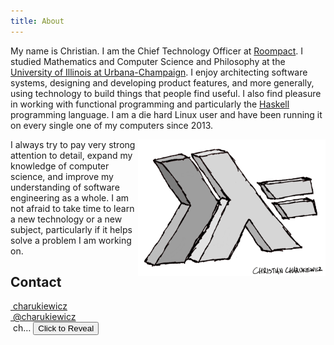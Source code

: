 ```yaml
---
title: About
---
```


<div class="content-body">

My name is Christian.  I am the Chief Technology Officer at [Roompact](https://roompact.com).  I studied Mathematics and Computer Science and Philosophy at the [University of Illinois at Urbana-Champaign](http://illinois.edu).  I enjoy architecting software systems, designing and developing product features, and more generally, using technology to build things that people find useful.  I also find pleasure in working with functional programming and particularly the [Haskell](https://www.haskell.org/) programming language.  I am a die hard Linux user and have been running it on every single one of my computers since 2013. 

<a href="https://www.haskell.org"><img alt="Hand-drawn Haskell programming language logo signed by Christian Charukiewicz" title="Haskell" src="/images/haskell_logo_signed.png" style="float:right; width:300px;"></a>

I always try to pay very strong attention to detail, expand my knowledge of computer science, and improve my understanding of software engineering as a whole.  I am not afraid to take time to learn a new technology or a new subject, particularly if it helps solve a problem I am working on.

## Contact

<div class="contact">
<div><a href="https://github.com/charukiewicz"><i class="fa fa-github"></i>&nbsp;charukiewicz</a></div>
<div><a href="https://twitter.com/charukiewicz"><i class="fa fa-twitter"></i>&nbsp;@charukiewicz</a></div>
<div id="mail-wrap"><a><i class="fa fa-envelope"></i>&nbsp;ch…</a>&nbsp;<button>Click to Reveal</button></div>
<div></div>
</div>

</div>

<script>
    var emNode = document.getElementById('mail-wrap');
    function revealEm() {
        var emComp1 = "ch.cz";
        var emComp2 = "@";
        var emComp3 = "pm.me";
        var em = emComp1 + emComp2 + emComp3;
        emNode.innerHTML = '<a href="mailto:' + em + '"><i class="fa fa-envelope"></i>&nbsp;' + em + '</a>'
    }
    emNode.addEventListener('click', function() { revealEm() });
</script>

